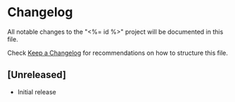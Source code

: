 # Changelog

All notable changes to the "<%= id %>" project will be documented in this file.

Check [Keep a Changelog](http://keepachangelog.com/) for recommendations on how to structure this file.

## [Unreleased]

-   Initial release
